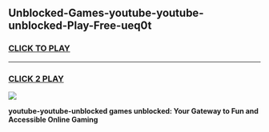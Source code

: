 
## Unblocked-Games-youtube-youtube-unblocked-Play-Free-ueq0t
<h3>
<a href="https://premium76.site?title=youtube-youtube-unblocked&ref=12A">CLICK TO PLAY</a></h3>
<hr>

<h3>
<a href="https://premium76.site?title=youtube-youtube-unblocked&ref=12A">CLICK 2 PLAY</a>
  
</h3>

<a href="https://premium76.site?title=youtube-youtube-unblocked&ref=12A"><img src="https://clearcache.store/games.png"></a>


**youtube-youtube-unblocked games unblocked: Your Gateway to Fun and Accessible Online Gaming**
